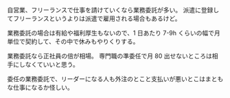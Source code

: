 自営業、フリーランスで仕事を請けていくなら業務委託が多い。
派遣に登録してフリーランスというよりは派遣で雇用される場合もあるけど。

業務委託の場合は有給や福利厚生もないので、1 日あたり 7-9h くらいの幅で月単位で契約して、その中で休みもやりくりする。

業務委託なら正社員の倍が相場。
専門職の準委任で月 80 出せないところは相手にしなくていいと思う。

委任の業務委託で、リーダーになる人も外注のとこと支払いが悪いとこはまともな仕事になるか怪しい。
